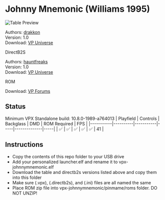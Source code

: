 # Johnny Mnemonic (Williams 1995)

![Table Preview](https://vpuniverse.com/screenshots/monthly_2022_10/jm.png.8735145ec27e229c1c6e33cc96f6ee21.png)

Authors: [drakkon](https://vpuniverse.com/profile/51568-drakkon/)  
Version: 1.0  
Download: [VP Universe](https://vpuniverse.com/files/file/11964-johnny-mnemonic-williams-1995-drakkon-mod-10/)

DirectB2S

Authors: [hauntfreaks](https://vpuniverse.com/profile/5216-hauntfreaks/)  
Version: 1.0  
Download: [VP Universe](https://vpuniverse.com/files/file/13622-johnny-mnemonic-williams-1995-b2s-with-full-dmd/)

ROM

Download: [VP Forums](https://www.vpforums.org/index.php?app=downloads&showfile=1270)

## Status 

Minimum VPX Standalone build: 10.8.0-1989-a764013
| Playfield | Controls | Backglass | DMD | ROM Required | FPS | 
|-----------|----------|-----------|-----|--------------|-----|
| :white_check_mark: | :white_check_mark: | :white_check_mark: | :white_check_mark: | :white_check_mark: | 41 |

## Instructions

- Copy the contents of this repo folder to your USB drive
- Add your personalized launcher.elf and rename it to vpx-johnnymnemonic.elf
- Download the table and directb2s versions listed above and copy them into this folder
- Make sure (.vpx), (.directb2s), and (.ini) files are all named the same
- Place ROM zip file into vpx-johnnymnemonic/pinmame/roms folder. DO NOT UNZIP!
